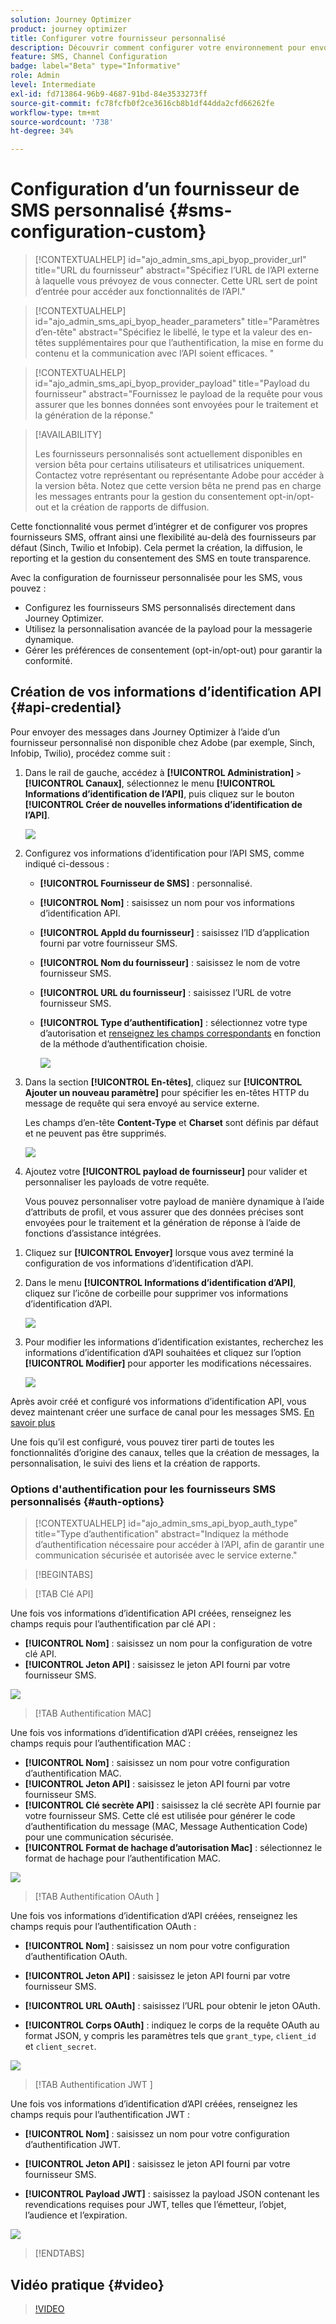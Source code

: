 ```yaml
---
solution: Journey Optimizer
product: journey optimizer
title: Configurer votre fournisseur personnalisé
description: Découvrir comment configurer votre environnement pour envoyer des messages SMS avec Journey Optimizer par le biais d’un fournisseur personnalisé
feature: SMS, Channel Configuration
badge: label="Beta" type="Informative"
role: Admin
level: Intermediate
exl-id: fd713864-96b9-4687-91bd-84e3533273ff
source-git-commit: fc78fcfb0f2ce3616cb8b1df44dda2cfd66262fe
workflow-type: tm+mt
source-wordcount: '738'
ht-degree: 34%

---
```


# Configuration d’un fournisseur de SMS personnalisé {#sms-configuration-custom}

>[!CONTEXTUALHELP]
>id="ajo_admin_sms_api_byop_provider_url"
>title="URL du fournisseur"
>abstract="Spécifiez l’URL de l’API externe à laquelle vous prévoyez de vous connecter. Cette URL sert de point d’entrée pour accéder aux fonctionnalités de l’API."

>[!CONTEXTUALHELP]
>id="ajo_admin_sms_api_byop_header_parameters"
>title="Paramètres d’en-tête"
>abstract="Spécifiez le libellé, le type et la valeur des en-têtes supplémentaires pour que l’authentification, la mise en forme du contenu et la communication avec l’API soient efficaces. "

>[!CONTEXTUALHELP]
>id="ajo_admin_sms_api_byop_provider_payload"
>title="Payload du fournisseur"
>abstract="Fournissez le payload de la requête pour vous assurer que les bonnes données sont envoyées pour le traitement et la génération de la réponse."

>[!AVAILABILITY]
>
>Les fournisseurs personnalisés sont actuellement disponibles en version bêta pour certains utilisateurs et utilisatrices uniquement. Contactez votre représentant ou représentante Adobe pour accéder à la version bêta.
>Notez que cette version bêta ne prend pas en charge les messages entrants pour la gestion du consentement opt-in/opt-out et la création de rapports de diffusion.


Cette fonctionnalité vous permet d’intégrer et de configurer vos propres fournisseurs SMS, offrant ainsi une flexibilité au-delà des fournisseurs par défaut (Sinch, Twilio et Infobip). Cela permet la création, la diffusion, le reporting et la gestion du consentement des SMS en toute transparence.

Avec la configuration de fournisseur personnalisée pour les SMS, vous pouvez :

* Configurez les fournisseurs SMS personnalisés directement dans Journey Optimizer.
* Utilisez la personnalisation avancée de la payload pour la messagerie dynamique.
* Gérer les préférences de consentement (opt-in/opt-out) pour garantir la conformité.

## Création de vos informations d’identification API {#api-credential}

Pour envoyer des messages dans Journey Optimizer à l’aide d’un fournisseur personnalisé non disponible chez Adobe (par exemple, Sinch, Infobip, Twilio), procédez comme suit :

1. Dans le rail de gauche, accédez à **[!UICONTROL Administration]** `>` **[!UICONTROL Canaux]**, sélectionnez le menu **[!UICONTROL Informations d’identification de l’API]**, puis cliquez sur le bouton **[!UICONTROL Créer de nouvelles informations d’identification de l’API]**.

   ![](assets/sms_byo_1.png)

1. Configurez vos informations d’identification pour l’API SMS, comme indiqué ci-dessous :

   * **[!UICONTROL Fournisseur de SMS]** : personnalisé.

   * **[!UICONTROL Nom]** : saisissez un nom pour vos informations d’identification API.

   * **[!UICONTROL AppId du fournisseur]** : saisissez l’ID d’application fourni par votre fournisseur SMS.

   * **[!UICONTROL Nom du fournisseur]** : saisissez le nom de votre fournisseur SMS.

   * **[!UICONTROL URL du fournisseur]** : saisissez l’URL de votre fournisseur SMS.

   * **[!UICONTROL Type d’authentification&#x200B;]** : sélectionnez votre type d’autorisation et [renseignez les champs correspondants](#auth-options) en fonction de la méthode d’authentification choisie.

     ![](assets/sms-byop.png)

1. Dans la section **[!UICONTROL En-têtes]**, cliquez sur **[!UICONTROL Ajouter un nouveau paramètre]** pour spécifier les en-têtes HTTP du message de requête qui sera envoyé au service externe.

   Les champs d’en-tête **Content-Type** et **Charset** sont définis par défaut et ne peuvent pas être supprimés.

   ![](assets/sms_byo_2.png)

1. Ajoutez votre **[!UICONTROL payload de fournisseur]** pour valider et personnaliser les payloads de votre requête.

   Vous pouvez personnaliser votre payload de manière dynamique à l’aide d’attributs de profil, et vous assurer que des données précises sont envoyées pour le traitement et la génération de réponse à l’aide de fonctions d’assistance intégrées.
<!--
1. Add your **Inbound settings** to determine how your system handles incoming messages and subscriber preferences: 

    * **[!UICONTROL Inbound Webhook URL]**: Specify the endpoint URL where inbound messages (e.g. replies or new messages from users) are sent.
    * **[!UICONTROL Opt-in Keywords]**: Enter the default or custom keywords that will automatically trigger your Opt-In Message. For multiple keywords, use comma-separated values.
    * **[!UICONTROL Opt-in Message]**: Enter the custom response that is automatically sent as your Opt-In Message.
    * **[!UICONTROL Opt-out Keywords]**: Enter the default or custom keywords that will automatically trigger your Opt-Out Message. For multiple keywords, use comma-separated values.
    * **[!UICONTROL Opt-out Message]**: Enter the custom response that is automatically sent as your Opt-Out Message.
-->

1. Cliquez sur **[!UICONTROL Envoyer]** lorsque vous avez terminé la configuration de vos informations d’identification d’API.

1. Dans le menu **[!UICONTROL Informations d’identification d’API]**, cliquez sur l’icône de corbeille pour supprimer vos informations d’identification d’API.

   ![](assets/sms_byo_3.png)

1. Pour modifier les informations d’identification existantes, recherchez les informations d’identification d’API souhaitées et cliquez sur l’option **[!UICONTROL Modifier]** pour apporter les modifications nécessaires.

   ![](assets/sms_byo_4.png)

Après avoir créé et configuré vos informations d’identification API, vous devez maintenant créer une surface de canal pour les messages SMS. [En savoir plus](sms-configuration-surface.md)

Une fois qu’il est configuré, vous pouvez tirer parti de toutes les fonctionnalités d’origine des canaux, telles que la création de messages, la personnalisation, le suivi des liens et la création de rapports.

### Options d&#39;authentification pour les fournisseurs SMS personnalisés {#auth-options}

>[!CONTEXTUALHELP]
>id="ajo_admin_sms_api_byop_auth_type"
>title="Type d’authentification"
>abstract="Indiquez la méthode d’authentification nécessaire pour accéder à l’API, afin de garantir une communication sécurisée et autorisée avec le service externe."

>[!BEGINTABS]

>[!TAB Clé API]

Une fois vos informations d’identification API créées, renseignez les champs requis pour l’authentification par clé API :

* **[!UICONTROL Nom]**&#x200B; : saisissez un nom pour la configuration de votre clé API.
* **[!UICONTROL Jeton API]**&#x200B; : saisissez le jeton API fourni par votre fournisseur SMS.

![](assets/sms-byop-api-key.png)

>[!TAB Authentification MAC]

Une fois vos informations d’identification d’API créées, renseignez les champs requis pour l’authentification MAC :

* **[!UICONTROL Nom]**&#x200B; : saisissez un nom pour votre configuration d’authentification MAC.
* **[!UICONTROL Jeton API]**&#x200B; : saisissez le jeton API fourni par votre fournisseur SMS.
* **[!UICONTROL Clé secrète API]** : saisissez la clé secrète API fournie par votre fournisseur SMS. Cette clé est utilisée pour générer le code d’authentification du message (MAC, Message Authentication Code) pour une communication sécurisée.
* **[!UICONTROL Format de hachage d’autorisation Mac]** : sélectionnez le format de hachage pour l’authentification MAC.

![](assets/sms-byop-mac.png)

>[!TAB  Authentification OAuth ]

Une fois vos informations d’identification d’API créées, renseignez les champs requis pour l’authentification OAuth :

* **[!UICONTROL Nom]**&#x200B; : saisissez un nom pour votre configuration d’authentification OAuth.

* **[!UICONTROL Jeton API]**&#x200B; : saisissez le jeton API fourni par votre fournisseur SMS.

* **[!UICONTROL URL OAuth]**&#x200B; : saisissez l’URL pour obtenir le jeton OAuth.

* **[!UICONTROL Corps OAuth]**&#x200B; : indiquez le corps de la requête OAuth au format JSON, y compris les paramètres tels que `grant_type`, `client_id` et `client_secret`.

![](assets/sms-byop-oauth.png)

>[!TAB  Authentification JWT ]

Une fois vos informations d’identification d’API créées, renseignez les champs requis pour l’authentification JWT :

* **[!UICONTROL Nom]**&#x200B; : saisissez un nom pour votre configuration d’authentification JWT.

* **[!UICONTROL Jeton API]**&#x200B; : saisissez le jeton API fourni par votre fournisseur SMS.

* **[!UICONTROL Payload JWT]**&#x200B; : saisissez la payload JSON contenant les revendications requises pour JWT, telles que l’émetteur, l’objet, l’audience et l’expiration.

![](assets/sms-byop-jwt.png)

>[!ENDTABS]

## Vidéo pratique {#video}

>[!VIDEO](https://video.tv.adobe.com/v/3431625)
